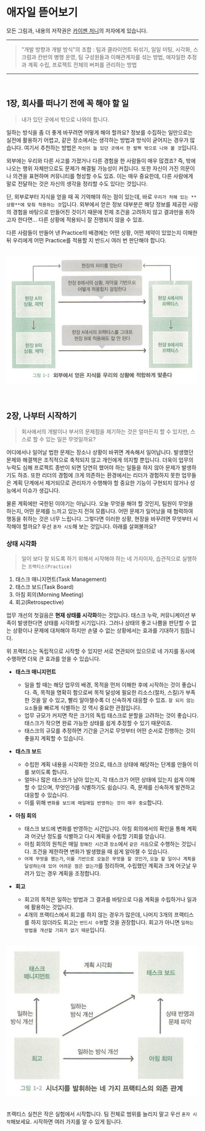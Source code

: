 # 애자일 뜯어보기

모든 그림과, 내용의 저작권은 [카이젠 저니](http://www.yes24.com/Product/Goods/78594571)의 저자에게 있습니다.

<hr>

> "개발 방향과 개발 방식"의 조합 : 팀과 클라이언트 뒤섞기, 일일 미팅, 시각화, 스크럼과 칸반의 병행 운영, 팀 구성원들과 이해관계자를 섞는 방법, 애자일한 추정과 계획 수립, 프로젝트 전체의 버퍼를 관리하는 방법

<hr>
<br>

## 1장, 회사를 떠나기 전에 꼭 해야 할 일
> 내가 있던 곳에서 밖으로 나와야 합니다.

일하는 방식을 좀 더 좋게 바꾸려면 어떻게 해야 할까요? 정보를 수집하는 일만으로는 실전에 활용하기 어렵고, 같은 장소에서는 생각하는 방법과 방식이 굳어지는 경우가 많습니다. 여기서 추천하는 방법은 `자신이 늘 있던 곳에서 한 발짝 밖으로 나와 볼 것`입니다.

외부에는 우리와 다른 사고를 가졌거나 다른 경험을 한 사람들이 매우 많겠죠? 즉, 밖에 나오는 행위 자체만으로도 문제가 해결될 가능성이 커집니다. 또한 자신이 가진 의문이나 의견을 표현하며 커뮤니티를 형성할 수도 있죠. 이는 매우 중요한데, 다른 사람에게 말로 전달하는 것은 자신의 생각을 정리할 수도 있다는 것입니다.

단, 외부로부터 지식을 얻을 때 꼭 기억해야 하는 점이 있는데, 바로 `우리가 처해 있는 **상황**에 맞춰 적용하는 것`입니다. 외부에서 얻은 정보 대부분은 해당 정보를 제공한 사람의 경험을 바탕으로 만들어진 것이기 때문에 전제 조건을 고려하지 않고 결과만을 취하고자 한다면... 다른 상황에 적용되니 잘 진행되지 않을 수 있죠.

다른 사람들이 만들어 낸 Practice의 배경에는 어떤 상황, 어떤 제약이 있었는지 이해한 뒤 우리에게 어떤 Practice를 적용할 지 반드시 여러 번 판단해야 합니다.

<br>

<div align='center'>

<img src='./img/01.JPG' width='600'/>

</div>

<br>
<br>

## 2장, 나부터 시작하기
> 회사에서의 개발이나 부서의 문제점을 제기하는 것은 얼마든지 할 수 있지만, 스스로 할 수 있는 일은 무엇일까요?

어디에서나 일어날 법한 문제는 장소나 상황이 바뀌면 계속해서 일어납니다. 발생했던 문제와 해결책은 조직적으로 축적되지 않고 개인에게 의지할 뿐입니다. 더욱이 업무의 누락도 심해 프로젝트 종반이 되면 당연히 했어야 하는 일들을 하지 않아 문제가 발생하기도 하죠. 또한 리더의 경험에 크게 의존하는 환경에서는 리더가 경험하지 못한 업무들은 계획 단계에서 제거되므로 관리자가 수행해야 할 중요한 기능이 구현되지 않거나 성능에서 이슈가 생깁니다.

물론 계획에만 국한된 이야기는 아닙니다. 오늘 무엇을 해야 할 것인지, 팀원이 무엇을 하는지, 어떤 문제를 느끼고 있는지 전혀 모릅니다. 어떤 문제가 일어났을 때 협력하여 행동을 취하는 것은 너무 느립니다. 그렇다면 이러한 상황, 현장을 바꾸려면 무엇부터 시작해야 할까요? 우선 `혼자 시도`해 보는 것입니다. 아래를 살펴볼까요?

### 상태 시각화
> 일이 보다 잘 되도록 하기 위해서 시작해야 하는 네 가지이자, 습관적으로 실행하는 `프랙티스(Practice)`

1. 태스크 매니지먼트(Task Management)
2. 태스크 보드(Task Board)
3. 아침 회의(Morning Meeting)
4. 회고(Retrospective)

업무 개선의 첫걸음은 **현재 상태를 시각화**하는 것입니다. 태스크 누락, 커뮤니케이션 부족이 발생한다면 상태를 시각화할 시기입니다. 그러나 상태의 좋고 나쁨을 판단할 수 없는 상황이나 문제에 대처해야 하지만 손댈 수 없는 상황에서는 효과를 기대하기 힘듭니다.

위 프랙티스는 독립적으로 시작할 수 있지만 서로 연관되어 있으므로 네 가지를 동시에 수행하면 더욱 큰 효과를 얻을 수 있습니다.

- **태스크 매니지먼트**
  - 일을 할 때는 해당 업무의 배경, 목적을 먼저 이해한 후에 시작하는 것이 좋습니다. 즉, 목적을 명확히 함으로써 목적 달성에 필요한 리소스(절차, 스킬)가 부족한 것을 알 수 있고, 빨리 알아챌수록 더 신속하게 대응할 수 있죠. `잘 되지 않는 요소`들을 빠르게 식별하는 것 역시 중요한 관점입니다.
  - 업무 규모가 커지면 작은 크기의 독립 태스크로 분할을 고려하는 것이 좋습니다. 태스크가 작으면 완료 가능한 상태를 쉽게 추정할 수 있기 때문이죠.
  - 태스크의 규모를 추정하면 기간을 근거로 무엇부터 어떤 순서로 진행하는 것이 좋을지 계획할 수 있습니다.

- **태스크 보드**
  - 수립한 계획 내용을 시각화한 것으로, 태스크 상태에 해당하는 단계를 만들어 이를 보이도록 합니다.
  - 얼마나 많은 태스크가 남아 있는지, 각 태스크가 어떤 상태에 있는지 쉽게 이해할 수 있으며, 무엇인가를 식별하기도 쉽습니다. 즉, 문제를 신속하게 발견하고 대응할 수 있습니다.
  - 이를 위해 `변화를 보드에 매일매일 반영하는 것이 매우 중요`합니다.

- **아침 회의**
  - 태스크 보드에 변화를 반영하는 시간입니다. 아침 회의에서의 확인을 통해 계획과 어긋난 정도를 식별하고 다시 계획을 수립할 기회를 얻습니다.
  - 아침 회의의 원칙은 매일 `정해진 시간`과 `장소`에서 `같은 리듬`으로 수행하는 것입니다. 조건을 제한하면 변화가 발생했을 때 쉽게 알아챌 수 있습니다.
  - `어제 무엇을 했는가`, `이를 기반으로 오늘은 무엇을 할 것인가`, `오늘 할 일이나 계획을 달성하는데 있어 어려운 점은 없는가`를 정리하며, 수립했던 계획과 크게 어긋날 우려가 있는 경우 계획을 조정합니다.

- **회고**
  - 회고의 목적은 일하는 방법과 그 결과를 바탕으로 다음 계획을 수립하거나 일과에 활용하는 것입니다.
  - 4개의 프랙티스에서 회고를 하지 않는 경우가 많은데, 나머지 3개의 프랙티스를 하지 않더라도 회고는 `반드시 수행`할 것을 권장합니다. 회고가 아니면 `일하는 방법을 개선할 기회가 없기 때문`입니다.

<br>

<div align='center'>

<img src='./img/02.JPG' width='600'/>

</div>

<br>

프랙티스 실천은 작은 실험에서 시작합니다. 팀 전체로 범위를 늘리지 말고 우선 `혼자 시작`해보세요. 시작하면 여러 가지를 알 수 있게 됩니다.

<br>